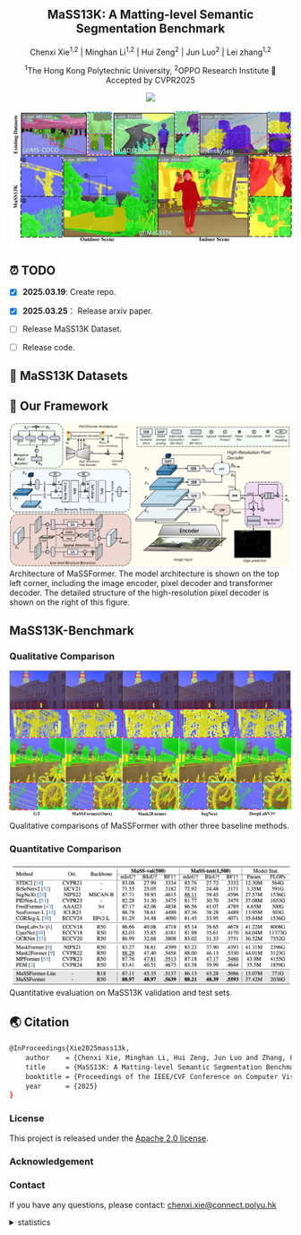 
<div align="center">
<h2>MaSS13K: A Matting-level Semantic Segmentation Benchmark</h2>



Chenxi Xie<sup>1,2</sup>
| Minghan Li<sup>1,2</sup> | 
Hui Zeng<sup>2</sup> | 
Jun Luo<sup>2</sup> | 
Lei zhang<sup>1,2</sup> 

<sup>1</sup>The Hong Kong Polytechnic University, <sup>2</sup>OPPO Research Institute
🚩 Accepted by CVPR2025

<a href='https://arxiv.org/abs/2503.18364'><img src='https://img.shields.io/badge/Paper-Arxiv-red'></a>

</div>

![MaSS13K Dataset](fig/mas13k.png)
## ⏰ TODO
- [x] **2025.03.19**: Create repo.
- [x] **2025.03.25**： Release arxiv paper.
- [ ] Release MaSS13K Dataset.
- [ ] Release code.


## 🌟 MaSS13K Datasets


## 🌟 Our Framework

![MaSSFormer](fig/Framework.png)
Architecture of MaSSFormer. The model architecture is shown on the top left corner, including the image encoder, pixel decoder and transformer decoder. The detailed structure of the high-resolution pixel decoder is shown on the right of this figure.

## MaSS13K-Benchmark


### Qualitative Comparison
![Visual Comparison](fig/VisualComp.png)
Qualitative comparisons of MaSSFormer with other three baseline methods.

### Quantitative Comparison

![Mass13K-Benchmark](fig/QuantitativeComp.png)
Quantitative evaluation on MaSS13K validation and test sets.


## 🌏 Citation

```bash
@InProceedings{Xie2025mass13k,
    author    = {Chenxi Xie, Minghan Li, Hui Zeng, Jun Luo and Zhang, Lei},
    title     = {MaSS13K: A Matting-level Semantic Segmentation Benchmark},
    booktitle = {Proceedings of the IEEE/CVF Conference on Computer Vision and Pattern Recognition (CVPR)},
    year      = {2025}
}
```


### License
This project is released under the [Apache 2.0 license](LICENSE).

### Acknowledgement

### Contact
If you have any questions, please contact: chenxi.xie@connect.polyu.hk


<details>
<summary>statistics</summary>

![visitors](https://visitor-badge.laobi.icu/badge?page_id=xiechenxi99.MaSS13K)

</details>
